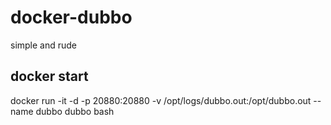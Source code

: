 # docker-dubbo
simple and rude
## docker start
docker run -it -d -p 20880:20880 -v /opt/logs/dubbo.out:/opt/dubbo.out --name dubbo dubbo bash
